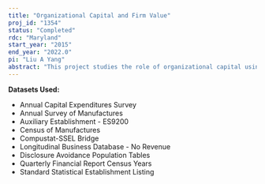 ```yaml
---
title: "Organizational Capital and Firm Value"
proj_id: "1354"
status: "Completed"
rdc: "Maryland"
start_year: "2015"
end_year: "2022.0"
pi: "Liu A Yang"
abstract: "This project studies the role of organizational capital using data from the newly available Management and Organization Practices Survey (MOPS). It examines the investment and distribution of organizational capital across firms and industries, how these investments interact with investments in physical capital, and ultimately how they are related to firm value and risk. The first set of questions is to understand how firms invest in organizational capital. How do managerial practices form and evolve over time in a firm? Do firms have similar practices in different units across industries and capital vintage? How does organizational capital interact with investments in physical capital? Do managerial practices and organizational structure influence financial decisions such as leverage and cash holdings? None of these questions have yet been thoroughly explored, and most of the existing evidence on managerial and organizational practices are anecdotal and difficult to compare across firms. The unique features of MOPS allow for addressing these questions. The second question is how organizational capital is related to firm risk. Part of the productive knowledge in the firm is accumulated in its employees, particularly managers and key talents. The organizational capital that is embedded in key employees (i.e., firm-specific human capital) is portable. The ultimate question is how organizational capital is related to firm value. Other research shows that good managerial practices correlate positively with firm productivity. However, identifying a causal effect of managerial practices on firm value can be very challenging. The problem will be addressed through two important corporate events – takeovers/acquisitions and shareholder activism."
---
```


**Datasets Used:**

  - Annual Capital Expenditures Survey 
  - Annual Survey of Manufactures 
  - Auxiliary Establishment - ES9200 
  - Census of Manufactures 
  - Compustat-SSEL Bridge 
  - Longitudinal Business Database - No Revenue 
  - Disclosure Avoidance Population Tables 
  - Quarterly Financial Report Census Years 
  - Standard Statistical Establishment Listing 

